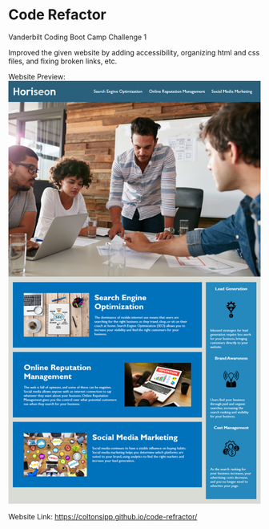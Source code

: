 # Code Refactor

Vanderbilt Coding Boot Camp Challenge 1

Improved the given website by adding accessibility, organizing html and css files, and fixing broken links, etc.

Website Preview:
![](./assets/images/01-html-css-git-homework-demo.png)

Website Link:
https://coltonsipp.github.io/code-refractor/

